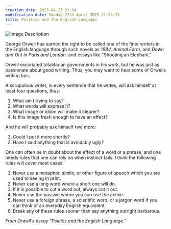 ```yaml
---
creation date: 2025-04-27 21:34
modification date: Sunday 27th April 2025 21:34:13
title: Politics and the English Language
---
```

![Image Description](/darthpedro-obsidian/images/Pasted%20image%2020250427213519.png)

George Orwell has earned the right to be called one of the finer writers in the English language through such novels as _1984,_ _Animal Farm,_ and _Down and Out in Paris and London,_ and essays like "Shooting an Elephant."

Orwell excoriated totalitarian governments in his work, but he was just as passionate about good writing. Thus, you may want to hear some of Orwells writing tips.  
  
A scrupulous writer, in every sentence that he writes, will ask himself at least four questions, thus:

1. What am I trying to say?
2. What words will express it?
3. What image or idiom will make it clearer?
4. Is this image fresh enough to have an effect?

And he will probably ask himself two more:

1. Could I put it more shortly?
2. Have I said anything that is avoidably ugly?

One can often be in doubt about the effect of a word or a phrase, and one needs rules that one can rely on when instinct fails. I think the following rules will cover most cases:

1. Never use a metaphor, simile, or other figure of speech which you are used to seeing in print.
2. Never use a long word where a short one will do.
3. If it is possible to cut a word out, always cut it out.
4. Never use the passive where you can use the active.
5. Never use a foreign phrase, a scientific word, or a jargon word if you can think of an everyday English equivalent.
6. Break any of these rules sooner than say anything outright barbarous.

_From Orwell's essay "Politics and the English Language."_
